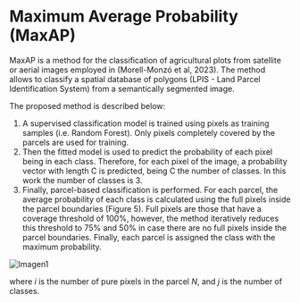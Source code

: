 # Maximum Average Probability (MaxAP)

MaxAP is a method for the classification of agricultural plots from satellite or aerial images employed in (Morell-Monzó et al, 2023). The method allows to classify a spatial database of polygons (LPIS - Land Parcel Identification System) from a semantically segmented image.

The proposed method is described below:
1.	A supervised classification model is trained using pixels as training samples (i.e. Random Forest). Only pixels completely covered by the parcels are used for training.
2.	Then the fitted model is used to predict the probability of each pixel being in each class. Therefore, for each pixel of the image, a probability vector with length C is predicted, being C the number of classes. In this work the number of classes is 3.
3.	Finally, parcel-based classification is performed. For each parcel, the average probability of each class is calculated using the full pixels inside the parcel boundaries (Figure 5). Full pixels are those that have a coverage threshold of 100%, however, the method iteratively reduces this threshold to 75% and 50% in case there are no full pixels inside the parcel boundaries. Finally, each parcel is assigned the class with the maximum probability.

![Imagen1](https://user-images.githubusercontent.com/59225676/204857245-1785b66d-0f1d-4419-99fc-22f9efb4aafe.png)


where *i* is the number of pure pixels in the parcel *N*, and *j* is the number of classes.

